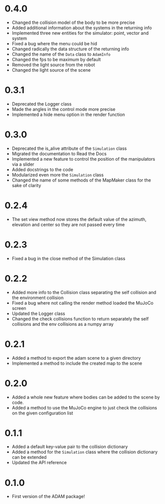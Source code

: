 # 0.4.0
- Changed the collision model of the body to be more precise
- Added additional information about the systems in the returning info
- Implemented three new entities for the simulator: point, vector and system
- Fixed a bug where the menu could be hid
- Changed radically the data structure of the returning info
- Changed the name of the `Data` class to `AdamInfo`
- Changed the fps to be maximum by default
- Removed the light source from the robot
- Changed the light source of the scene
  
# 0.3.1
- Deprecated the Logger class
- Made the angles in the control mode more precise
- Implemented a hide menu option in the render function

# 0.3.0
- Deprecated the is_alive attribute of the ```Simulation``` class
- Migrated the documentation to Read the Docs
- Implemented a new feature to control the position of the manipulators via a slider
- Added docstrings to the code
- Modularized even more the ```Simulation``` class
- Changed the name of some methods of the MapMaker class for the sake of clarity

# 0.2.4
- The set view method now stores the default value of the azimuth, elevation and center so they are not passed every time

# 0.2.3
- Fixed a bug in the close method of the Simulation class

# 0.2.2
- Added more info to the Collision class separating the self collision and the environment collision
- Fixed a bug where not calling the render method loaded the MuJoCo screen
- Updated the Logger class
- Changed the check collisions function to return separately the self collisions and the env collisions as a numpy array

# 0.2.1
- Added a method to export the adam scene to a given directory
- Implemented a method to include the created map to the scene

# 0.2.0
- Added a whole new feature where bodies can be added to the scene by code.
- Added a method to use the MuJoCo engine to just check the collisions on the given configuration list

# 0.1.1
- Added a default key-value pair to the collision dictionary
- Added a method for the ```Simulation``` class where the collision dictionary can be extended
- Updated the API reference

# 0.1.0
- First version of the ADAM package!